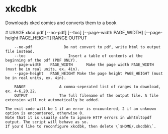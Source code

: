 # xkcdbk
Downloads xkcd comics and converts them to a book

# USAGE
    xkcd.pdf [--no-pdf] [--toc] [--page-width PAGE_WIDTH] [--page-height PAGE_HEIGHT] RANGE OUTPUT

	    --no-pdf			  Do not convert to pdf, write html to output file instead.
	    --toc				    Insert a table of contents at the beginning of the pdf (PDF ONLY).
	    --page-width    PAGE_WIDTH		Make the page width PAGE_WIDTH (must be in real units, ex. 4in).
    	--page-height   PAGE_HEIGHT	Make the page height PAGE_HEIGHT (must be in real units, ex. 4in).

    	RANGE			  	A comma-seperated list of ranges to download, ex. 4-6,20,22.
    	OUTPUT				The full filename of the output file. A file extension will not automatically be added.

	The exit code will be 1 if an error is encountered, 2 if an unknown option is encountered, otherwise 0.
	Note that it is usually safe to ignore HTTP errors in wkhtmltopdf output. The script will behave as so.
	If you'd like to reconfigure xkcdbk, then delete \`$HOME/.xkcdbk\`.
